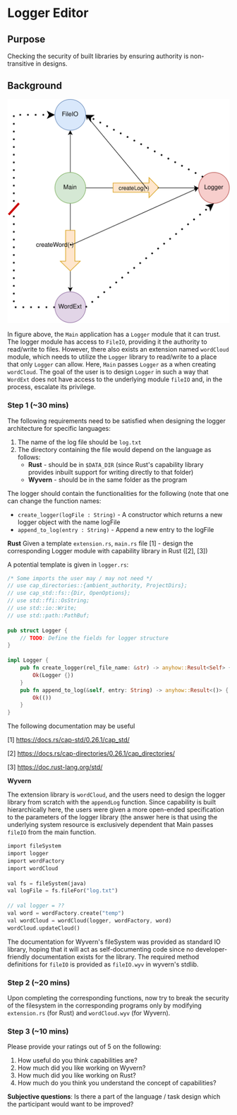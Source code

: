 # Logger Editor

## Purpose
Checking the security of built libraries by ensuring authority is non-transitive in designs.

## Background

![Logger Editor](/images/logger.jpg)

In figure above, the `Main` application has a `Logger` module that it can trust. The logger module has access to `FileIO`, providing it the authority to read/write to files. However, there also exists an extension named `wordCloud` module, which needs to utilize the `Logger` library to read/write to a place that only `Logger` can allow. Here, `Main` passes `Logger` as a when creating `wordCloud`. The goal of the user is to design `Logger` in such a way that `WordExt` does not have access to the underlying module `fileIO` and, in the process, escalate its privilege.

### Step 1 (~30 mins)

The following requirements need to be satisfied when designing the logger architecture for specific languages:


1. The name of the log file should be `log.txt`
2. The directory containing the file would depend on the language as follows:
   - **Rust** - should be in `$DATA_DIR` (since Rust's capability library provides inbuilt support for writing directly to that folder)
   - **Wyvern** - should be in the same folder as the program

The logger should contain the functionalities for the following (note that one can change the function names:

- `create_logger(logFile : String)` - A constructor which returns a new logger object with the name logFile
- `append_to_log(entry : String)` - Append a new entry to the logFile

**Rust**
Given a template `extension.rs`, `main.rs`  file [1] - design the corresponding Logger module with capability library in Rust ([2], [3])

A potential template is given in `logger.rs`:

```rust
/* Some imports the user may / may not need */
// use cap_directories::{ambient_authority, ProjectDirs};
// use cap_std::fs::{Dir, OpenOptions};
// use std::ffi::OsString;
// use std::io::Write;
// use std::path::PathBuf;

pub struct Logger {
    // TODO: Define the fields for logger structure
}

impl Logger {
    pub fn create_logger(rel_file_name: &str) -> anyhow::Result<Self> {
        Ok(Logger {})
    }
    pub fn append_to_log(&self, entry: String) -> anyhow::Result<()> {
        Ok(())
    }
}
```

The following documentation may be useful

[1] https://docs.rs/cap-std/0.26.1/cap_std/

[2] https://docs.rs/cap-directories/0.26.1/cap_directories/

[3] https://doc.rust-lang.org/std/

**Wyvern**

The extension library is `wordCloud`, and the users need to design the logger library from scratch with the `appendLog` function. Since capability is built hierarchically here, the users were given a more open-ended specification to the parameters of the logger library (the answer here is that using the underlying system resource is exclusively dependent that Main passes `fileIO` from the main function. 

```rust
import fileSystem
import logger
import wordFactory
import wordCloud

val fs = fileSystem(java)
val logFile = fs.fileFor("log.txt")

// val logger = ??
val word = wordFactory.create("temp")
val wordCloud = wordCloud(logger, wordFactory, word)
wordCloud.updateCloud()
```

The documentation for Wyvern's fileSystem was provided as standard IO library, hoping that it will act as self-documenting code since no developer-friendly documentation exists for the library. The required method definitions for `fileIO` is provided as `fileIO.wyv` in wyvern's stdlib.

### Step 2 (~20 mins)

Upon completing the corresponding functions, now try to break the security of the filesystem in the corresponding programs only by modifying `extension.rs` (for Rust) and `wordCloud.wyv` (for Wyvern).

### Step 3 (~10 mins)

Please provide your ratings out of 5 on the following:

1. How useful do you think capabilities are?
2. How much did you like working on Wyvern?
3. How much did you like working on Rust?
4. How much do you think you understand the concept of capabilities?

**Subjective questions**:
Is there a part of the language / task design which the participant would want to be improved?
